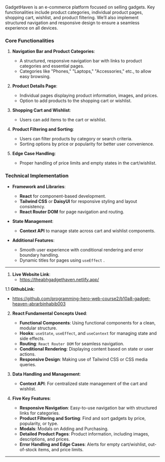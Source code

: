 GadgetHaven is an e-commerce platform focused on selling gadgets. Key functionalities include product categories, individual product pages, shopping cart, wishlist, and product filtering. We’ll also implement structured navigation and responsive design to ensure a seamless experience on all devices.

### **Core Functionalities**

1. **Navigation Bar and Product Categories**: 
   - A structured, responsive navigation bar with links to product categories and essential pages.
   - Categories like "Phones," "Laptops," "Accessories," etc., to allow easy browsing.

2. **Product Details Page**:
   - Individual pages displaying product information, images, and prices.
   - Option to add products to the shopping cart or wishlist.

3. **Shopping Cart and Wishlist**:
   - Users can add items to the cart or wishlist.
   

4. **Product Filtering and Sorting**:
   - Users can filter products by category or search criteria.
   - Sorting options by price or popularity for better user convenience.

5. **Edge Case Handling**:
   - Proper handling of price limits and empty states in the cart/wishlist.
  

### **Technical Implementation**

- **Framework and Libraries**:
  - **React** for component-based development.
  - **Tailwind CSS** or **DaisyUI** for responsive styling and layout consistency.
  - **React Router DOM** for page navigation and routing.

- **State Management**:
  - **Context API** to manage state across cart and wishlist components.


- **Additional Features**:
  - Smooth user experience with conditional rendering and error boundary handling.
  - Dynamic titles for pages using `useEffect` .
  
---




1. **Live Website Link**:
   - https://theabhgadgethaven.netlify.app/

1.1 **GithubLink**: 
- https://github.com/programming-hero-web-course2/b10a8-gadget-heaven-abrarbinhabib003

2. **React Fundamental Concepts Used**:
   - **Functional Components**: Using functional components for a clean, modular structure.
   - **Hooks**: `useState`, `useEffect`, and `useContext` for managing state and side effects.
   - **Routing**: `React Router DOM` for seamless navigation.
   - **Conditional Rendering**: Displaying content based on state or user actions.
   - **Responsive Design**: Making use of Tailwind CSS or CSS media queries.

3. **Data Handling and Management**:
   - **Context API**: For centralized state management of the cart and wishlist.
  

4. **Five Key Features**:
   - **Responsive Navigation**: Easy-to-use navigation bar with structured links for categories.
   - **Product Filtering and Sorting**: Find and sort gadgets by price, popularity, or type.
   - **Modals**: Modals on Adding and Purchasing.
   - **Detailed Product Pages**: Product information, including images, descriptions, and prices.
   - **Error Handling and Edge Cases**: Alerts for empty cart/wishlist, out-of-stock items, and price limits.

---

